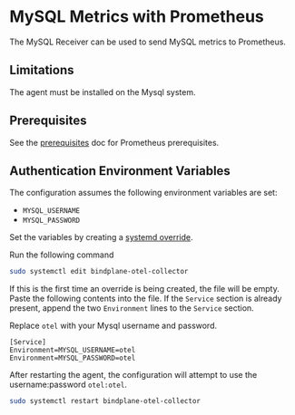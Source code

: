 # MySQL Metrics with Prometheus

The MySQL Receiver can be used to send MySQL metrics to Prometheus.

## Limitations

The agent must be installed on the Mysql system.

## Prerequisites

See the [prerequisites](../README.md) doc for Prometheus prerequisites.

## Authentication Environment Variables

The configuration assumes the following environment variables are set:

- `MYSQL_USERNAME`
- `MYSQL_PASSWORD`

Set the variables by creating a [systemd override](https://wiki.archlinux.org/title/systemd#Replacement_unit_files).

Run the following command

```bash
sudo systemctl edit bindplane-otel-collector
```

If this is the first time an override is being created, the file will be empty. Paste the following contents into the file. If the `Service` section is already present, append the two `Environment` lines to the `Service` section.

Replace `otel` with your Mysql username and password.

```
[Service]
Environment=MYSQL_USERNAME=otel
Environment=MYSQL_PASSWORD=otel
```

After restarting the agent, the configuration will attempt to use the username:password `otel:otel`.

```bash
sudo systemctl restart bindplane-otel-collector
```
